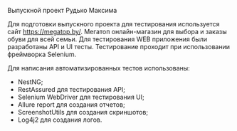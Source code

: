 Выпускной проект Рудько Максима

Для подготовки выпускного проекта для тестирования используется сайт https://megatop.by/. 
Мегатоп онлайн-магазин для выбора и заказы обуви для всей семьи.
Для тестирования WEB приложения были разработаны API и UI тесты.
Тестирование проходит при использовании фреймворка Selenium.

Для написания автоматизированных тестов использованы: 
- NestNG;
- RestAssured для тестирования API;
- Selenium WebDriver для тестирования UI;
- Allure report для создания отчетов;
- ScreenshotUtils для создания скриншотов;
- Log4j2 для создания логов.